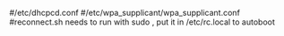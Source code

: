 #/etc/dhcpcd.conf
#/etc/wpa_supplicant/wpa_supplicant.conf
#reconnect.sh needs to run with sudo , put it in /etc/rc.local to autoboot
